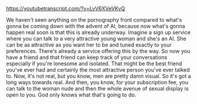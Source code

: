 https://youtubetranscript.com/?v=LvV6XVeVKyQ

 We haven't seen anything on the pornography front compared to what's gonna be coming down with the advent of AI, because now what's gonna happen real soon is that this is already underway. Imagine a sign up service where you can talk to a very attractive young woman and she's an AI. She can be as attractive as you want her to be and tuned exactly to your preferences. There's already a service offering this by the way. So now you have a friend and that friend can keep track of your conversations especially if you're lonesome and isolated. That might be the best friend you've ever had and certainly the most attractive person you've ever talked to. Now, it's not real, but you know, men are pretty damn visual. So it's got a long ways towards real. And then, you know, for your subscription fee, you can talk to the woman nude and then the whole avenue of sexual display is open to you. God only knows what that's going to do.
